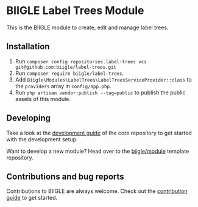 # BIIGLE Label Trees Module

This is the BIIGLE module to create, edit and manage label trees.

## Installation

1. Run `composer config repositories.label-trees vcs git@github.com:biigle/label-trees.git`
2. Run `composer require biigle/label-trees`.
3. Add `Biigle\Modules\LabelTrees\LabelTreesServiceProvider::class` to the `providers` array in `config/app.php`.
4. Run `php artisan vendor:publish --tag=public` to publish the public assets of this module.

## Developing

Take a look at the [development guide](https://github.com/biigle/core/blob/master/DEVELOPING.md) of the core repository to get started with the development setup.

Want to develop a new module? Head over to the [biigle/module](https://github.com/biigle/module) template repository.

## Contributions and bug reports

Contributions to BIIGLE are always welcome. Check out the [contribution guide](https://github.com/biigle/core/blob/master/CONTRIBUTING.md) to get started.
